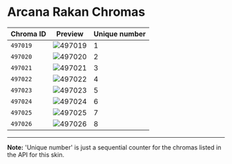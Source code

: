 # Arcana Rakan Chromas

| Chroma ID | Preview | Unique number |
|---|---|---|
| `497019` | ![497019](https://raw.communitydragon.org/latest/plugins/rcp-be-lol-game-data/global/default/v1/champion-chroma-images/497/497019.png) | 1 |
| `497020` | ![497020](https://raw.communitydragon.org/latest/plugins/rcp-be-lol-game-data/global/default/v1/champion-chroma-images/497/497020.png) | 2 |
| `497021` | ![497021](https://raw.communitydragon.org/latest/plugins/rcp-be-lol-game-data/global/default/v1/champion-chroma-images/497/497021.png) | 3 |
| `497022` | ![497022](https://raw.communitydragon.org/latest/plugins/rcp-be-lol-game-data/global/default/v1/champion-chroma-images/497/497022.png) | 4 |
| `497023` | ![497023](https://raw.communitydragon.org/latest/plugins/rcp-be-lol-game-data/global/default/v1/champion-chroma-images/497/497023.png) | 5 |
| `497024` | ![497024](https://raw.communitydragon.org/latest/plugins/rcp-be-lol-game-data/global/default/v1/champion-chroma-images/497/497024.png) | 6 |
| `497025` | ![497025](https://raw.communitydragon.org/latest/plugins/rcp-be-lol-game-data/global/default/v1/champion-chroma-images/497/497025.png) | 7 |
| `497026` | ![497026](https://raw.communitydragon.org/latest/plugins/rcp-be-lol-game-data/global/default/v1/champion-chroma-images/497/497026.png) | 8 |

---

**Note:** 'Unique number' is just a sequential counter for the chromas listed in the API for this skin.